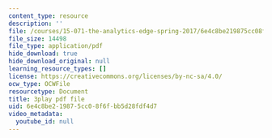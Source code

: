 ```yaml
---
content_type: resource
description: ''
file: /courses/15-071-the-analytics-edge-spring-2017/6e4c8be219875cc08f6fbb5d28fdf4d7_H5uEHZBRWtc.pdf
file_size: 14498
file_type: application/pdf
hide_download: true
hide_download_original: null
learning_resource_types: []
license: https://creativecommons.org/licenses/by-nc-sa/4.0/
ocw_type: OCWFile
resourcetype: Document
title: 3play pdf file
uid: 6e4c8be2-1987-5cc0-8f6f-bb5d28fdf4d7
video_metadata:
  youtube_id: null
---
```


